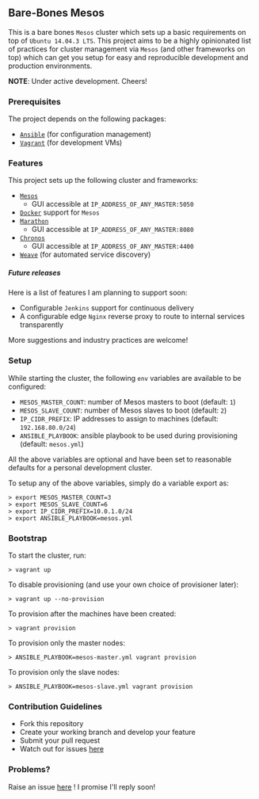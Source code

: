 ## Bare-Bones Mesos

This is a bare bones `Mesos` cluster which sets up a basic
requirements on top of `Ubuntu 14.04.3 LTS`. This project aims
to be a highly opinionated list of practices for cluster
management via `Mesos` (and other frameworks on top) which can
get you setup for easy and reproducible development and production
environments.

**NOTE**: Under active development. Cheers!

### Prerequisites

The project depends on the following packages:

* [`Ansible`](http://www.ansible.com) (for configuration management)
* [`Vagrant`](http://www.vagrantup.com) (for development VMs)

### Features

This project sets up the following cluster and frameworks:
* [`Mesos`](http://mesos.apache.org)
  * GUI accessible at `IP_ADDRESS_OF_ANY_MASTER:5050`
* [`Docker`](https://www.docker.com) support for `Mesos`
* [`Marathon`](https://mesosphere.github.io/marathon/)
  * GUI accessible at `IP_ADDRESS_OF_ANY_MASTER:8080`
* [`Chronos`](http://mesos.github.io/chronos/)
	* GUI accessible at `IP_ADDRESS_OF_ANY_MASTER:4400`
* [`Weave`](http://weave.works) (for automated service discovery)

##### Future releases

Here is a list of features I am planning to support soon:
* Configurable `Jenkins` support for continuous delivery
* A configurable edge `Nginx` reverse proxy to route to internal
services transparently

More suggestions and industry practices are welcome!

### Setup

While starting the cluster, the following `env` variables are available to be configured:

* `MESOS_MASTER_COUNT`: number of Mesos masters to boot (default: `1`)
* `MESOS_SLAVE_COUNT`: number of Mesos slaves to boot (default: `2`)
* `IP_CIDR_PREFIX`: IP addresses to assign to machines (default: `192.168.80.0/24`)
* `ANSIBLE_PLAYBOOK`: ansible playbook to be used during provisioning (default: `mesos.yml`)

All the above variables are optional and have been set to reasonable defaults for a personal development cluster.

To setup any of the above variables, simply do a variable export as:
```
> export MESOS_MASTER_COUNT=3
> export MESOS_SLAVE_COUNT=6
> export IP_CIDR_PREFIX=10.0.1.0/24
> export ANSIBLE_PLAYBOOK=mesos.yml
```

### Bootstrap

To start the cluster, run:
```
> vagrant up
```

To disable provisioning (and use your own choice of provisioner later):
```
> vagrant up --no-provision
```

To provision after the machines have been created:
```
> vagrant provision
```

To provision only the master nodes:
```
> ANSIBLE_PLAYBOOK=mesos-master.yml vagrant provision
```

To provision only the slave nodes:
```
> ANSIBLE_PLAYBOOK=mesos-slave.yml vagrant provision
```

### Contribution Guidelines ###

* Fork this repository
* Create your working branch and develop your feature
* Submit your pull request
* Watch out for issues [here](https://github.com/activatedgeek/ansible-vagrant-mesos/issues)

### Problems? ###
Raise an issue [here](https://github.com/activatedgeek/ansible-vagrant-mesos/issues/new) ! I promise I'll reply soon!
